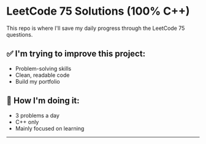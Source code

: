 # LeetCode 75 Solutions (100% C++)

This repo is where I'll save my daily progress through the LeetCode 75 questions.

## ✅ I'm trying to improve this project:
- Problem-solving skills
- Clean, readable code
- Build my portfolio

## 🔧 How I'm doing it:
- 3 problems a day
- C++ only
- Mainly focused on learning

****

